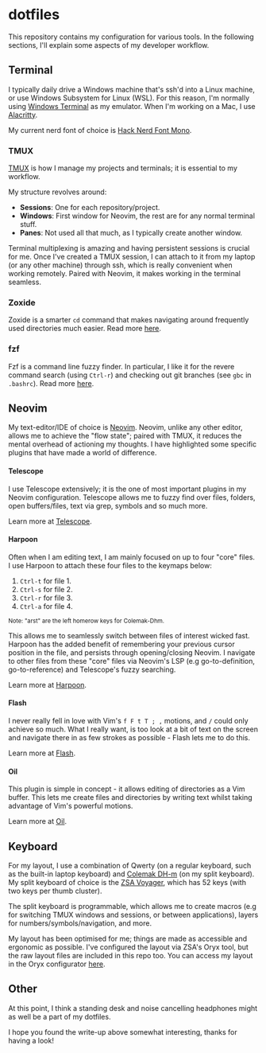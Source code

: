 # dotfiles

This repository contains my configuration for various tools. In the following sections, I'll explain some aspects of my developer workflow.


## Terminal

I typically daily drive a Windows machine that's ssh'd into a Linux machine, or use Windows Subsystem for Linux (WSL). For this reason, I'm normally using [Windows Terminal](https://apps.microsoft.com/detail/9n0dx20hk701?rtc=1&hl=en-nz&gl=NZ) as my emulator. When I'm working on a Mac, I use [Alacritty](https://github.com/alacritty/alacritty).

My current nerd font of choice is [Hack Nerd Font Mono](https://github.com/ryanoasis/nerd-fonts/tree/master/patched-fonts/Hack).

### TMUX

[TMUX](https://github.com/tmux/tmux/wiki) is how I manage my projects and terminals; it is essential to my workflow.

My structure revolves around:

- **Sessions**: One for each repository/project.
- **Windows**: First window for Neovim, the rest are for any normal terminal stuff.
- **Panes**: Not used all that much, as I typically create another window.

Terminal multiplexing is amazing and having persistent sessions is crucial for me. Once I've created a TMUX session, I can attach to it from my laptop (or any other machine) through ssh, which is really convenient when working remotely. Paired with Neovim, it makes working in the terminal seamless.

### Zoxide

Zoxide is a smarter `cd` command that makes navigating around frequently used directories much easier. Read more [here](https://github.com/ajeetdsouza/zoxide).

### fzf

Fzf is a command line fuzzy finder. In particular, I like it for the revere command search (using `Ctrl-r`) and checking out git branches (see `gbc` in `.bashrc`). Read more [here](https://github.com/junegunn/fzf).


## Neovim

My text-editor/IDE of choice is [Neovim](https://neovim.io/). Neovim, unlike any other editor, allows me to achieve the "flow state"; paired with TMUX, it reduces the mental overhead of actioning my thoughts. I have highlighted some specific plugins that have made a world of difference.

#### Telescope

I use Telescope extensively; it is the one of most important plugins in my Neovim configuration. Telescope allows me to fuzzy find over files, folders, open buffers/files, text via grep, symbols and so much more.

Learn more at [Telescope](https://github.com/nvim-telescope/telescope.nvim).

#### Harpoon 

Often when I am editing text, I am mainly focused on up to four "core" files. I use Harpoon to attach these four files to the keymaps below:

1. `Ctrl-t` for file 1.
2. `Ctrl-s` for file 2.
3. `Ctrl-r` for file 3.
4. `Ctrl-a` for file 4.

<sup>Note: "arst" are the left homerow keys for Colemak-Dhm.</sup>

This allows me to seamlessly switch between files of interest wicked fast. Harpoon has the added benefit of remembering your previous cursor position in the file, and persists through opening/closing Neovim. I navigate to other files from these "core" files via Neovim's LSP (e.g go-to-definition, go-to-reference) and Telescope's fuzzy searching.

Learn more at [Harpoon](https://github.com/ThePrimeagen/harpoon).

#### Flash

I never really fell in love with Vim's `f F t T ; ,` motions, and `/` could only achieve so much. What I really want, is too look at a bit of text on the screen and navigate there in as few strokes as possible - Flash lets me to do this.

Learn more at [Flash](https://github.com/folke/flash.nvim).

#### Oil

This plugin is simple in concept - it allows editing of directories as a Vim buffer. This lets me create files and directories by writing text whilst taking advantage of Vim's powerful motions.

Learn more at [Oil](https://github.com/stevearc/oil.nvim).


## Keyboard

For my layout, I use a combination of Qwerty (on a regular keyboard, such as the built-in laptop keyboard) and [Colemak DH-m](https://colemakmods.github.io/mod-dh/) (on my split keyboard). My split keyboard of choice is the [ZSA Voyager](https://www.zsa.io/voyager), which has 52 keys (with two keys per thumb cluster).

The split keyboard is programmable, which allows me to create macros (e.g for switching TMUX windows and sessions, or between applications), layers for numbers/symbols/navigation, and more.

My layout has been optimised for me; things are made as accessible and ergonomic as possible. I've configured the layout via ZSA's Oryx tool, but the raw layout files are included in this repo too. You can access my layout in the Oryx configurator [here](https://configure.zsa.io/voyager/layouts/LNErX/ayya3/0).

## Other

At this point, I think a standing desk and noise cancelling headphones might as well be a part of my dotfiles.

I hope you found the write-up above somewhat interesting, thanks for having a look!
